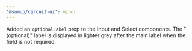 ```yaml
---
'@sumup/circuit-ui': minor
---
```


Added an `optionalLabel` prop to the Input and Select components. The "(optional)" label is displayed in lighter grey after the main label when the field is not required.
